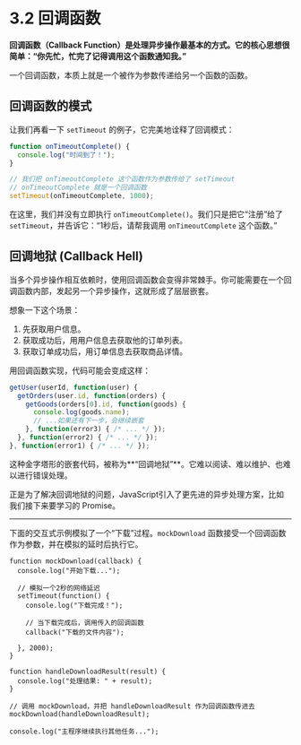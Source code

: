 # 3.2 回调函数

**回调函数（Callback Function）**是处理异步操作最基本的方式。它的核心思想很简单：**“你先忙，忙完了记得调用这个函数通知我。”**

一个回调函数，本质上就是一个被作为参数传递给另一个函数的函数。

## 回调函数的模式

让我们再看一下 `setTimeout` 的例子，它完美地诠释了回调模式：

```javascript
function onTimeoutComplete() {
  console.log("时间到了！");
}

// 我们把 onTimeoutComplete 这个函数作为参数传给了 setTimeout
// onTimeoutComplete 就是一个回调函数
setTimeout(onTimeoutComplete, 1000); 
```

在这里，我们并没有立即执行 `onTimeoutComplete()`。我们只是把它“注册”给了 `setTimeout`，并告诉它：“1秒后，请帮我调用 `onTimeoutComplete` 这个函数。”

## 回调地狱 (Callback Hell)

当多个异步操作相互依赖时，使用回调函数会变得非常棘手。你可能需要在一个回调函数内部，发起另一个异步操作，这就形成了层层嵌套。

想象一下这个场景：
1.  先获取用户信息。
2.  获取成功后，用用户信息去获取他的订单列表。
3.  获取订单成功后，用订单信息去获取商品详情。

用回调函数实现，代码可能会变成这样：

```javascript
getUser(userId, function(user) {
  getOrders(user.id, function(orders) {
    getGoods(orders[0].id, function(goods) {
      console.log(goods.name);
      // ...如果还有下一步，会继续嵌套
    }, function(error3) { /* ... */ });
  }, function(error2) { /* ... */ });
}, function(error1) { /* ... */ });
```

这种金字塔形的嵌套代码，被称为**“回调地狱”**。它难以阅读、难以维护、也难以进行错误处理。

正是为了解决回调地狱的问题，JavaScript引入了更先进的异步处理方案，比如我们接下来要学习的 Promise。

---

下面的交互式示例模拟了一个“下载”过程。`mockDownload` 函数接受一个回调函数作为参数，并在模拟的延时后执行它。

```javascript:interactive
function mockDownload(callback) {
  console.log("开始下载...");
  
  // 模拟一个2秒的网络延迟
  setTimeout(function() {
    console.log("下载完成！");
    
    // 当下载完成后，调用传入的回调函数
    callback("下载的文件内容");
    
  }, 2000);
}

function handleDownloadResult(result) {
  console.log("处理结果: " + result);
}

// 调用 mockDownload，并把 handleDownloadResult 作为回调函数传进去
mockDownload(handleDownloadResult);

console.log("主程序继续执行其他任务...");